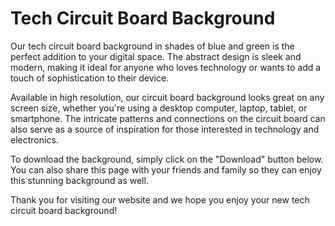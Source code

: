 <!--font:Poppins-->

# Tech Circuit Board Background

Our tech circuit board background in shades of blue and green is the perfect addition to your digital space. The abstract design is sleek and modern, making it ideal for anyone who loves technology or wants to add a touch of sophistication to their device.

Available in high resolution, our circuit board background looks great on any screen size, whether you're using a desktop computer, laptop, tablet, or smartphone. The intricate patterns and connections on the circuit board can also serve as a source of inspiration for those interested in technology and electronics.

To download the background, simply click on the "Download" button below. You can also share this page with your friends and family so they can enjoy this stunning background as well.

Thank you for visiting our website and we hope you enjoy your new tech circuit board background!

<!--

Write me markdown content of website with wallpaper:

"A wallpaper with a simple graphic of an abstract circuit board, in shades of blue and green."

The header of the page should not be copy of the text but rather a real content of the website which is using this wallpaper.


---


# Circuit Board Wallpaper

Welcome to our website featuring a simple graphic of an abstract circuit board wallpaper in shades of blue and green. This wallpaper is perfect for anyone who loves technology or wants to add a touch of modernity to their desktop or mobile device.

Our wallpaper is available in high resolution, ensuring that it looks great on any screen size. Whether you're using a desktop computer, laptop, tablet, or smartphone, this wallpaper will make your device look sleek and stylish.

To download the wallpaper, simply click on the "Download" button below. You can also share this page with your friends and family so they can enjoy this stunning wallpaper as well.

Thank you for visiting our website and we hope you enjoy your new wallpaper!


---


Heading should not include word "wallpaper". The website should not be about the wallpaper itself, wallpaper is just a related background, rewrite whole content.


---


# Tech-inspired Circuit Board Background

Welcome to our website featuring a tech-inspired circuit board background in shades of blue and green. This abstract design is perfect for anyone who loves technology or wants to add a touch of modernity to their digital space.

Our circuit board background is available in high resolution, ensuring that it looks great on any screen size. Whether you're using a desktop computer, laptop, tablet, or smartphone, this background will make your device look sleek and stylish.

In addition to its aesthetic appeal, our circuit board background can also serve as a source of inspiration for those interested in technology and electronics. The intricate patterns and connections on the circuit board can spark creativity and curiosity, making it an ideal choice for tech enthusiasts.

To download the background, simply click on the "Download" button below. You can also share this page with your friends and family so they can enjoy this stunning background as well.

Thank you for visiting our website and we hope you enjoy your new tech-inspired circuit board background!


---


Heading is too long, rewrite whole content.


---


# Tech Circuit Board Background

Our tech circuit board background in shades of blue and green is the perfect addition to your digital space. The abstract design is sleek and modern, making it ideal for anyone who loves technology or wants to add a touch of sophistication to their device.

Available in high resolution, our circuit board background looks great on any screen size, whether you're using a desktop computer, laptop, tablet, or smartphone. The intricate patterns and connections on the circuit board can also serve as a source of inspiration for those interested in technology and electronics.

To download the background, simply click on the "Download" button below. You can also share this page with your friends and family so they can enjoy this stunning background as well.

Thank you for visiting our website and we hope you enjoy your new tech circuit board background!


---


Write me a Google font which is best fitting for the website.

Pick from the list:
- Great Vibes
- Alegreya
- Open Sans
- IBM Plex Sans
- Lobster
- Futura
- Barlow Condensed
- Playfair Display
- Roboto
- Raleway
- Dancing Script
- Poppins
- Montserrat
- Exo 2
- Inter
- Orbitron
- Lato


Write just the font name nothing else.


---


Poppins

-->
